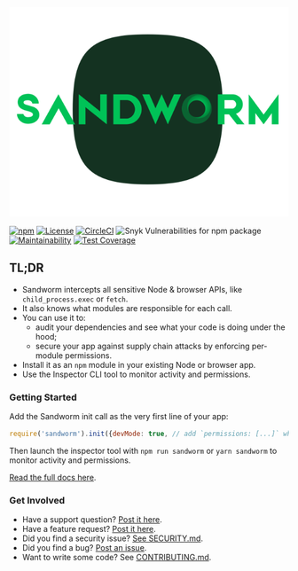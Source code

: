 ![Sandworm.JS](logo.svg)

[![npm](https://img.shields.io/npm/v/sandworm?style=flat-square)](https://www.npmjs.com/package/sandworm)
[![License](https://img.shields.io/npm/l/sandworm?style=flat-square)](https://github.com/sandworm-hq/sandworm-js/blob/main/LICENSE)
[![CircleCI](https://img.shields.io/circleci/build/github/sandworm-hq/sandworm-js?style=flat-square)](https://app.circleci.com/pipelines/github/sandworm-hq/sandworm-js)
![Snyk Vulnerabilities for npm package](https://img.shields.io/snyk/vulnerabilities/npm/sandworm?style=flat-square)
[![Maintainability](https://api.codeclimate.com/v1/badges/edff60f7f06bb0c589aa/maintainability)](https://codeclimate.com/github/sandworm-hq/sandworm-js/maintainability)
[![Test Coverage](https://api.codeclimate.com/v1/badges/edff60f7f06bb0c589aa/test_coverage)](https://codeclimate.com/github/sandworm-hq/sandworm-js/test_coverage)

## TL;DR
- Sandworm intercepts all sensitive Node & browser APIs, like `child_process.exec` or `fetch`.
- It also knows what modules are responsible for each call.
- You can use it to:
  - audit your dependencies and see what your code is doing under the hood;
  - secure your app against supply chain attacks by enforcing per-module permissions.
- Install it as an `npm` module in your existing Node or browser app.
- Use the Inspector CLI tool to monitor activity and permissions.

### Getting Started

Add the Sandworm init call as the very first line of your app:

```js
require('sandworm').init({devMode: true, // add `permissions: [...]` when moving to prod});
```

Then launch the inspector tool with `npm run sandworm` or `yarn sandworm` to monitor activity and permissions.

[Read the full docs here](https://docs.sandworm.dev).

### Get Involved
- Have a support question? [Post it here](https://github.com/sandworm-hq/sandworm-js/discussions/categories/q-a).
- Have a feature request? [Post it here](https://github.com/sandworm-hq/sandworm-js/discussions/categories/ideas).
- Did you find a security issue? [See SECURITY.md](SECURITY.md).
- Did you find a bug? [Post an issue](https://github.com/sandworm-hq/sandworm-js/issues/new/choose).
- Want to write some code? See [CONTRIBUTING.md](CONTRIBUTING.md).
